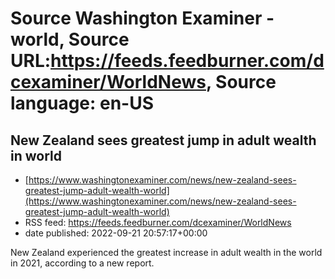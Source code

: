 # Source Washington Examiner - world, Source URL:https://feeds.feedburner.com/dcexaminer/WorldNews, Source language: en-US

## New Zealand sees greatest jump in adult wealth in world
 - [https://www.washingtonexaminer.com/news/new-zealand-sees-greatest-jump-adult-wealth-world](https://www.washingtonexaminer.com/news/new-zealand-sees-greatest-jump-adult-wealth-world)
 - RSS feed: https://feeds.feedburner.com/dcexaminer/WorldNews
 - date published: 2022-09-21 20:57:17+00:00

New Zealand experienced the greatest increase in adult wealth in the world in 2021, according to a new report.
